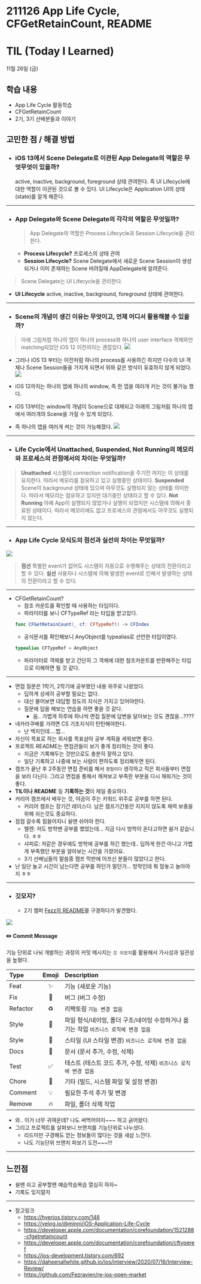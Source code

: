 # 211126 App Life Cycle, CFGetRetainCount, README
# TIL (Today I Learned)


11월 26일 (금)

## 학습 내용
- App Life Cycle 활동학습
- CFGetRetainCount
- 2기, 3기 선배분들과 이야기
&nbsp;

## 고민한 점 / 해결 방법
- ### iOS 13에서 Scene Delegate로 이관된 App Delegate의 역할은 무엇무엇이 있을까?
    active, inactive, background, foreground 상태 관여한다.
    즉 UI Lifecycle에 대한 역할이 이관된 것으로 볼 수 있다.
    UI Lifecycle은 Application UI의 상태(state)를 알게 해준다.

---

- ### App Delegate와 Scene Delegate의 각각의 역할은 무엇일까?
    > App Delegate의 역할은 Process Lifecycle과 Session Lifecycle을 관리한다.

    * **Process Lifecycle?**
       프로세스의 상태 관여
    * **Session Lifecycle?**
       Scene Delegate에서 새로운 Scene Session이 생성되거나 이미 존재하는 Scene 버려질때 AppDelegate에 알려준다.

> Scene Delegate는 UI Lifecycle을 관리한다.

* **UI Lifecycle**
   active, inactive, background, foreground 상태에 관여한다.

---

- ### Scene의 개념이 생긴 이유는 무엇이고, 언제 어디서 활용해볼 수 있을까?
> 아래 그림처럼 하나의 앱이 하나의 process와 하나의 user interface 객체와만 matching되었던 iOS 12 이전까지는 괜찮았다.
![](https://i.imgur.com/eoD7lSy.png)
* 그러나 iOS 13 부터는 이전처럼 하나의 process를 사용하긴 하지만 다수의 UI 객체나 Scene Session들을 가지게 되면서 위와 같은 방식이 유효하지 않게 되었다.
![](https://i.imgur.com/sQ485Ez.png)

* iOS 12까지는 하나의 앱에 하나의 window, 즉 한 앱을 여러개 키는 것이 불가능 했다.
* iOS 13부터는 window의 개념이 Scene으로 대체되고 아래의 그림처럼 하나의 앱에서 여러개의 Scene을 가질 수 있게 되었다.
* 즉 하나의 앱을 여러개 켜는 것이 가능해졌다.
![](https://i.imgur.com/AdK6tJB.jpg)

---

- ### Life Cycle에서 Unattached, Suspended, Not Running의 메모리와 프로세스의 관점에서의 차이는 무엇일까?
> **Unattached**
   시스템이 connection notification을 주기전 까지는 이 상태를 유지한다.
   따라서 메모리를 점유하고 있고 실행중인 상태이다.
> **Suspended**
   Scene이 background 상태에 있으며 아무것도 실행되지 않는 상태를 의미한다.
   따라서 메모리는 점유하고 있지만 대기중인 상태라고 할 수 있다.
> **Not Running**
   아예 App이 실행되지 않았거나 실행이 되었지만 시스템에 의해서 종료된 상태이다.
   따라서 메모리에도 없고 프로세스의 관점에서도 아무것도 실행되지 않는다.

---

- ### App Life Cycle 모식도의 점선과 실선의 차이는 무엇일까?

![](https://i.imgur.com/laUoP7a.png)

>  **점선**
    특별한 event가 없어도 시스템이 자동으로 수행해주는 상태의 전환이라고 할 수 있다.
> **실선**
   사용자나 시스템에 의해 발생한 event로 인해서 발생하는 상태의 전환이라고 할 수 있다.
    
--- 

- CFGetRetainCount?
    - 참조 카운트를 확인할 때 사용하는 타입이다.
    - 파라미터를 보니 CFTypeRef 라는 타입을 받고있다.
    ```swift
    func CFGetRetainCount(_ cf: CFTypeRef!) -> CFIndex
    ```
    - 공식문서를 확인해보니 AnyObject를 typealias로 선언한 타입이였다.
    ```swift
    typealias CFTypeRef = AnyObject
    ```
    - 파라미터로 객체를 받고 간단히 그 객체에 대한 참조카운트를 반환해주는 타입으로 이해하면 될 것 같다.
&nbsp;

---

- 면접 질문은 1학기, 2학기에 공부했던 내용 위주로 나왔었다.
    - 딥하게 상세히 공부할 필요는 없다.
    - 대신 물어보면 대답할 정도의 지식은 가지고 있어야한다.
    - 질문에 답을 해보는 연습을 하면 좋을 것 같다.
        - 음.. 가볍게 하루에 하나씩 면접 질문에 답변을 달아보는 것도 괜찮을...????
- 네카라쿠배를 가려면 CS 기초지식이 탄탄해야한다.
    - 난 백지인데....쩝...
- 자신이 목표로 하는 회사를 목표삼아 공부 계획을 세워보면 좋다.
- 프로젝트 README는 면접관들이 보기 좋게 정리하는 것이 좋다.
    - 지금은 기록해두는 것만으로도 충분히 잘하고 있다.
    - 일단 기록하고 나중에 보는 사람이 편하도록 정리해두면 된다.
- 캠프가 끝난 후 2주동안 면접 준비를 해서 `경험이다` 생각하고 작은 회사들부터 면접을 보러 다닌다. 그리고 면접을 통해서 깨져보고 부족한 부분을 다시 채워가는 것이 좋다.
- **TIL이나** **README** 등 **기록하는 것**이 제일 중요하다.
- 커리어 캠프에서 배우는 것, 야곰이 주는 키워드 위주로 공부를 하면 된다.
    - 커리어 캠프는 장기간 레이스다. 남은 캠프기간동안 지치지 않도록 체력 보충을 위해 쉬는것도 중요하다.
- 점점 갈수록 힘들어지니 쉴땐 쉬어야 한다.
    - 엘렌: 저도 방학땐 공부를 했었는데... 지금 다시 방학이 온다고하면 쉴거 같습니다. ㅎㅎ
    - 샤피로: 저같은 경우에도 방학에 공부를 하긴 했는데.. 딥하게 한건 아니고 가볍게 부족했던 부분을 알아보는 시간을 가졌어요.
    - 3기 선배님들의 말씀중 캠프 막판에 아프신 분들이 많았다고 한다.
- 난 일단 놀고 시간이 남는다면 공부를 하던가 말던가... 방학인데 뭐 맘놓고 놀아야지 ㅎㅎ

---

- ### 깃모지?
    - 2기 캠퍼 [Fezz의 README](https://github.com/Fezravien/re-ios-open-market)를 구경하다가 발견했다.

![](https://i.imgur.com/3tuKs4C.png)



#### ✏️ Commit Message

기능 단위로 나눠 개발하는 과정의 커밋 메시지는 `깃 이모지`를 활용해서 가시성과 일관성을 높혔다. 


| Type     | Emoji | Description                                                  |
| :------- | :---: | :----------------------------------------------------------- |
| Feat     |   ✨   | 기능 (새로운 기능)                                           |
| Fix      |   🐛   | 버그 (버그 수정)                                             |
| Refactor |   ♻️   | 리팩토링 `기능 변경 없음`                                    |
| Style    |   🚚   | 파일 형식/네이밍, 폴더 구조/네이밍 수정하거나 옮기는 작업 `비즈니스 로직에 변경 없음` |
| Style    |   💄   | 스타일 (UI 스타일 변경)  `비즈니스 로직에 변경 없음`         |
| Docs     |   📝   | 문서 (문서 추가, 수정, 삭제)                                 |
| Test     |   ✅   | 테스트 (테스트 코드 추가, 수정, 삭제) `비즈니스 로직에 변경 없음` |
| Chore    |   🔧   | 기타 (빌드, 시스템 파일 및 설정 변경)                        |
| Comment  |   💡   | 필요한 주석 추가 및 변경                                     |
| Remove   |   🔥   | 파일, 폴더 삭제 작업                                         |

- 와.. 이거 너무 귀여운데? 나도 써먹어야지~~~ 하고 긁어왔다.
- 그리고 프로젝트를 살펴보니 브랜치를 기능단위로 나누셨다.
    - 리드미만 구경해도 얻는 정보들이 많다는 것을 새삼 느낀다.
    - 나도 기능단위 브랜치 파보기 도전~~~!!!
---

## 느낀점
* 쉴땐 쉬고 공부할땐 예습학습복습 열심히 하자~
* 기록도 잊지말자
---

- 참고링크
    - https://hyerios.tistory.com/148
    - https://velog.io/@minni/iOS-Application-Life-Cycle
    - https://developer.apple.com/documentation/corefoundation/1521288-cfgetretaincount
    - https://developer.apple.com/documentation/corefoundation/cftyperef
    - https://ios-development.tistory.com/692
    - https://daheenallwhite.github.io/ios/interview/2020/07/16/Interview-Review/
    - https://github.com/Fezravien/re-ios-open-market
